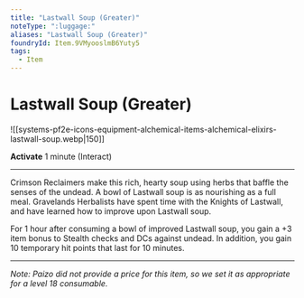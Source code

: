 ```yaml
---
title: "Lastwall Soup (Greater)"
noteType: ":luggage:"
aliases: "Lastwall Soup (Greater)"
foundryId: Item.9VMyooslmB6Yuty5
tags:
  - Item
---
```


# Lastwall Soup (Greater)
![[systems-pf2e-icons-equipment-alchemical-items-alchemical-elixirs-lastwall-soup.webp|150]]

**Activate** 1 minute (Interact)

* * *

Crimson Reclaimers make this rich, hearty soup using herbs that baffle the senses of the undead. A bowl of Lastwall soup is as nourishing as a full meal. Gravelands Herbalists have spent time with the Knights of Lastwall, and have learned how to improve upon Lastwall soup.

For 1 hour after consuming a bowl of improved Lastwall soup, you gain a +3 item bonus to Stealth checks and DCs against undead. In addition, you gain 10 temporary hit points that last for 10 minutes.

* * *

_Note: Paizo did not provide a price for this item, so we set it as appropriate for a level 18 consumable._
